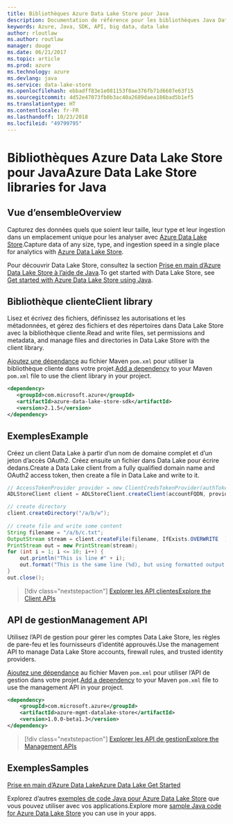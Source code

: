 ```yaml
---
title: Bibliothèques Azure Data Lake Store pour Java
description: Documentation de référence pour les bibliothèques Java Data Lake Store
keywords: Azure, Java, SDK, API, big data, data lake
author: rloutlaw
ms.author: routlaw
manager: douge
ms.date: 06/21/2017
ms.topic: article
ms.prod: azure
ms.technology: azure
ms.devlang: java
ms.service: data-lake-store
ms.openlocfilehash: ebbadff83e1e081153f0ae376fb71d6607e63f15
ms.sourcegitcommit: 4d52e47073fb0b3ac40a2689daea186bad5b1ef5
ms.translationtype: HT
ms.contentlocale: fr-FR
ms.lasthandoff: 10/23/2018
ms.locfileid: "49799795"
---
```

# <a name="azure-data-lake-store-libraries-for-java"></a><span data-ttu-id="7d374-104">Bibliothèques Azure Data Lake Store pour Java</span><span class="sxs-lookup"><span data-stu-id="7d374-104">Azure Data Lake Store libraries for Java</span></span>

## <a name="overview"></a><span data-ttu-id="7d374-105">Vue d’ensemble</span><span class="sxs-lookup"><span data-stu-id="7d374-105">Overview</span></span>

<span data-ttu-id="7d374-106">Capturez des données quels que soient leur taille, leur type et leur ingestion dans un emplacement unique pour les analyser avec [Azure Data Lake Store](/azure/data-lake-store/data-lake-store-overview).</span><span class="sxs-lookup"><span data-stu-id="7d374-106">Capture data of any size, type, and ingestion speed in a single place for analytics with [Azure Data Lake Store](/azure/data-lake-store/data-lake-store-overview).</span></span>

<span data-ttu-id="7d374-107">Pour découvrir Data Lake Store, consultez la section [Prise en main d’Azure Data Lake Store à l’aide de Java](/azure/data-lake-store/data-lake-store-get-started-java-sdk).</span><span class="sxs-lookup"><span data-stu-id="7d374-107">To get started with Data Lake Store, see [Get started with Azure Data Lake Store using Java](/azure/data-lake-store/data-lake-store-get-started-java-sdk).</span></span>


## <a name="client-library"></a><span data-ttu-id="7d374-108">Bibliothèque cliente</span><span class="sxs-lookup"><span data-stu-id="7d374-108">Client library</span></span>

<span data-ttu-id="7d374-109">Lisez et écrivez des fichiers, définissez les autorisations et les métadonnées, et gérez des fichiers et des répertoires dans Data Lake Store avec la bibliothèque cliente.</span><span class="sxs-lookup"><span data-stu-id="7d374-109">Read and write files, set permissions and metadata, and manage files and directories in Data Lake Store with the client library.</span></span>

<span data-ttu-id="7d374-110">[Ajoutez une dépendance](https://maven.apache.org/guides/getting-started/index.html#How_do_I_use_external_dependencies) au fichier Maven `pom.xml` pour utiliser la bibliothèque cliente dans votre projet.</span><span class="sxs-lookup"><span data-stu-id="7d374-110">[Add a dependency](https://maven.apache.org/guides/getting-started/index.html#How_do_I_use_external_dependencies) to your Maven `pom.xml` file to use the client library in your project.</span></span>

```XML
<dependency>
   <groupId>com.microsoft.azure</groupId>
   <artifactId>azure-data-lake-store-sdk</artifactId>
   <version>2.1.5</version>
</dependency>
```   

## <a name="example"></a><span data-ttu-id="7d374-111">Exemples</span><span class="sxs-lookup"><span data-stu-id="7d374-111">Example</span></span>

<span data-ttu-id="7d374-112">Créez un client Data Lake à partir d’un nom de domaine complet et d’un jeton d’accès OAuth2. Créez ensuite un fichier dans Data Lake pour écrire dedans.</span><span class="sxs-lookup"><span data-stu-id="7d374-112">Create a Data Lake client from a fully qualified domain name and OAuth2 access token, then create a file in Data Lake and write to it.</span></span>

```java
// AccessTokenProvider provider = new ClientCredsTokenProvider(authTokenEndpoint, clientId, clientKey);
ADLStoreClient client = ADLStoreClient.createClient(accountFQDN, provider);

// create directory
client.createDirectory("/a/b/w");
        
// create file and write some content
String filename = "/a/b/c.txt";
OutputStream stream = client.createFile(filename, IfExists.OVERWRITE  );
PrintStream out = new PrintStream(stream);
for (int i = 1; i <= 10; i++) {
    out.println("This is line #" + i);
    out.format("This is the same line (%d), but using formatted output. %n", i);
}
out.close();
```

> [!div class="nextstepaction"]
> [<span data-ttu-id="7d374-113">Explorer les API clientes</span><span class="sxs-lookup"><span data-stu-id="7d374-113">Explore the Client APIs</span></span>](/java/api/overview/azure/datalakestore/client)


## <a name="management-api"></a><span data-ttu-id="7d374-114">API de gestion</span><span class="sxs-lookup"><span data-stu-id="7d374-114">Management API</span></span>

<span data-ttu-id="7d374-115">Utilisez l’API de gestion pour gérer les comptes Data Lake Store, les règles de pare-feu et les fournisseurs d’identité approuvés.</span><span class="sxs-lookup"><span data-stu-id="7d374-115">Use the management API to manage Data Lake Store accounts, firewall rules, and trusted identity providers.</span></span>

<span data-ttu-id="7d374-116">[Ajoutez une dépendance](https://maven.apache.org/guides/getting-started/index.html#How_do_I_use_external_dependencies) au fichier Maven `pom.xml` pour utiliser l’API de gestion dans votre projet.</span><span class="sxs-lookup"><span data-stu-id="7d374-116">[Add a dependency](https://maven.apache.org/guides/getting-started/index.html#How_do_I_use_external_dependencies) to your Maven `pom.xml` file to use the management API in your project.</span></span>


```XML
<dependency>
    <groupId>com.microsoft.azure</groupId>
    <artifactId>azure-mgmt-datalake-store</artifactId>
    <version>1.0.0-beta1.3</version>
</dependency>
```

> [!div class="nextstepaction"]
> [<span data-ttu-id="7d374-117">Explorer les API de gestion</span><span class="sxs-lookup"><span data-stu-id="7d374-117">Explore the Management APIs</span></span>](/java/api/overview/azure/datalakestore/management)

## <a name="samples"></a><span data-ttu-id="7d374-118">Exemples</span><span class="sxs-lookup"><span data-stu-id="7d374-118">Samples</span></span>

<span data-ttu-id="7d374-119">[Prise en main d’Azure Data Lake][1]</span><span class="sxs-lookup"><span data-stu-id="7d374-119">[Azure Data Lake Get Started][1]</span></span> 

[1]: https://github.com/Azure-Samples/data-lake-store-java-upload-download-get-started

<span data-ttu-id="7d374-120">Explorez d’autres [exemples de code Java pour Azure Data Lake Store](https://azure.microsoft.com/resources/samples/?platform=java&term=lake) que vous pouvez utiliser avec vos applications.</span><span class="sxs-lookup"><span data-stu-id="7d374-120">Explore more [sample Java code for Azure Data Lake Store](https://azure.microsoft.com/resources/samples/?platform=java&term=lake) you can use in your apps.</span></span>
